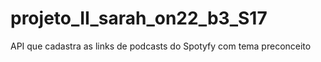 # projeto_II_sarah_on22_b3_S17
API que cadastra as links de podcasts do Spotyfy com tema preconceito
